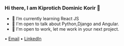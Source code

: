 ### Hi there, I am Kiprotich Dominic Korir 👋

<!--
**Kiprotichdominic/Kiprotichdominic** is a ✨ _special_ ✨ repository because its `README.md` (this file) appears on your GitHub profile.
-->

- 🌱 I’m currently learning React JS
- 👯 I'm open to talk about Python,Django and Angular.
- 👯 I'm open to work, let me work in your next project.

• [Email](mailto:kiprotichdominic102@gmail.com) • [LinkedIn](https://www.linkedin.com/in/kiprotichdominic/)
